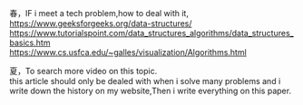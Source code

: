 春，IF i meet a tech problem,how to deal with it,    
https://www.geeksforgeeks.org/data-structures/     
https://www.tutorialspoint.com/data_structures_algorithms/data_structures_basics.htm     
https://www.cs.usfca.edu/~galles/visualization/Algorithms.html    

夏，To search more video on this topic.     
this article should only be dealed with when i solve many problems and i write down the history on my website,Then i write everything on this paper.    






